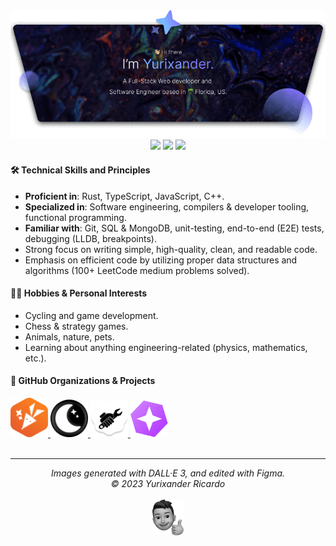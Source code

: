 <img src="./assets/header.png" />

<div align="center">
  <img src="https://img.shields.io/badge/C%2B%2B-%23eb4d4b?style=for-the-badge&logo=c%2B%2B">
  <img src="https://img.shields.io/badge/Rust-%23f0932b?style=for-the-badge&logo=rust" />
  <img src="https://img.shields.io/badge/TypeScript-%23686de0?style=for-the-badge&logo=typescript&logoColor=%23fff">
</div>

#### 🛠 Technical Skills and Principles
- **Proficient in**: Rust, TypeScript, JavaScript, C++.
- **Specialized in**: Software engineering, compilers & developer tooling, functional programming.
- **Familiar with**: Git, SQL & MongoDB, unit-testing, end-to-end (E2E) tests, debugging (LLDB, breakpoints).
- Strong focus on writing simple, high-quality, clean, and readable code.
- Emphasis on efficient code by utilizing proper data structures and algorithms (100+ LeetCode medium problems solved).

#### 🚴‍♂️ Hobbies & Personal Interests
- Cycling and game development.
- Chess & strategy games.
- Animals, nature, pets.
- Learning about anything engineering-related (physics, mathematics, etc.).

#### 🌟 GitHub Organizations & Projects

<a href="https://github.com/codex-tooling/tails">
  <img width="60" src="./assets/tails-project-logo.png" />
</a>
<a href="https://github.com/halfmoongames">
  <img width="60" src="./assets/halfmoongames-org-logo.png" />
</a>
<a href="https://github.com/codex-tooling">
  <img width="60" src="./assets/codex-tooling-org-logo.png" />
</a>
<a href="https://github.com/yurixander/mirage">
  <img width="60" src="./assets/mirage-project-logo.png" />
</a>

<br />
<br />
<hr />
<div align="center">
  <i>
    Images generated with DALL·E 3, and edited with Figma.<br />
    &copy; 2023 Yurixander Ricardo<br /><br />
    <img src="./assets/thumbs-up.png" />
  </i>
</div>
